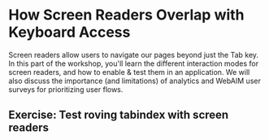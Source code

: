 # How Screen Readers Overlap with Keyboard Access

Screen readers allow users to navigate our pages beyond just the Tab key. In this part of the workshop, you'll learn the different interaction modes for screen readers, and how to enable & test them in an application. We will also discuss the importance (and limitations) of analytics and WebAIM user surveys for prioritizing user flows.

## Exercise: Test roving tabindex with screen readers


